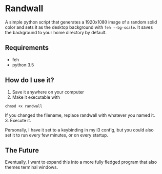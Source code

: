 # Randwall

A simple python script that generates a 1920x1080 image of a 
random solid color and sets it as the desktop background with
```feh --bg-scale```. It saves the background to your home
directory by default.

## Requirements
- feh
- python 3.5

## How do I use it?

1. Save it anywhere on your computer
2. Make it executable with 
```
chmod +x randwall
```
If you changed the filename, replace randwall with whatever you named it.
3. Execute it.

Personally, I have it set to a keybinding in my i3 config, but you could also
set it to run every few minutes, or on every startup.

## The Future

Eventually, I want to expand this into a more fully fledged program that also
themes terminal windows.
